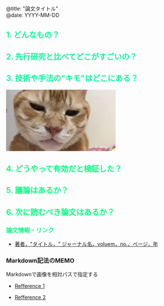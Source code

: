 
@title:  "論文タイトル"  
@date:   YYYY-MM-DD
<!--
https://github.com/shunk031/paper-survey
-->

## <font color="MediumSpringGreen"> 1. どんなもの？ </font>

## <font color="MediumSpringGreen"> 2. 先行研究と比べてどこがすごいの？ </font>

## <font color="MediumSpringGreen"> 3. 技術や手法の"キモ"はどこにある？ </font>

![Figure 1](../assets/img/format/figure1.png)
<!---
![Figure 1](../assets/img/(title)/figure1.png)
-->

## <font color="SpringGreen"> 4. どうやって有効だと検証した？ </font>

## <font color="SpringGreen"> 5. 議論はあるか？ </font>

## <font color="SpringGreen"> 6. 次に読むべき論文はあるか？ </font>

### <font color="SpringGreen"> 論文情報・リンク </font>

- [著者，"タイトル，" ジャーナル名，voluem，no.，ページ，年](論文リンク)


### Markdown記法のMEMO
Markdownで画像を相対パスで指定する

- [Refference 1](https://step-learn.com/markdown/20141011-img-relative.html)

- [Refference 2](http://stakiran.hatenablog.com/entry/2018/04/23/190204)
